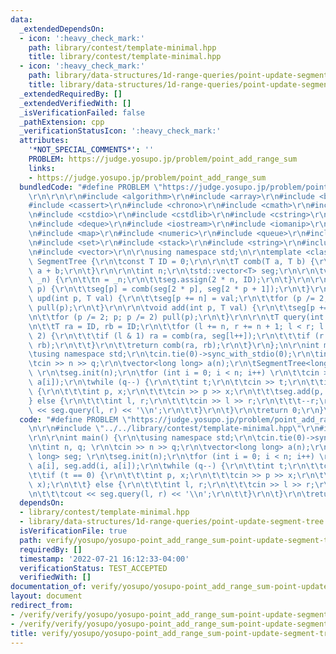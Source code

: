 ```yaml
---
data:
  _extendedDependsOn:
  - icon: ':heavy_check_mark:'
    path: library/contest/template-minimal.hpp
    title: library/contest/template-minimal.hpp
  - icon: ':heavy_check_mark:'
    path: library/data-structures/1d-range-queries/point-update-segment-tree.hpp
    title: library/data-structures/1d-range-queries/point-update-segment-tree.hpp
  _extendedRequiredBy: []
  _extendedVerifiedWith: []
  _isVerificationFailed: false
  _pathExtension: cpp
  _verificationStatusIcon: ':heavy_check_mark:'
  attributes:
    '*NOT_SPECIAL_COMMENTS*': ''
    PROBLEM: https://judge.yosupo.jp/problem/point_add_range_sum
    links:
    - https://judge.yosupo.jp/problem/point_add_range_sum
  bundledCode: "#define PROBLEM \"https://judge.yosupo.jp/problem/point_add_range_sum\"\
    \r\n\r\n\r\n#include <algorithm>\r\n#include <array>\r\n#include <bitset>\r\n\
    #include <cassert>\r\n#include <chrono>\r\n#include <cmath>\r\n#include <complex>\r\
    \n#include <cstdio>\r\n#include <cstdlib>\r\n#include <cstring>\r\n#include <ctime>\r\
    \n#include <deque>\r\n#include <iostream>\r\n#include <iomanip>\r\n#include <list>\r\
    \n#include <map>\r\n#include <numeric>\r\n#include <queue>\r\n#include <random>\r\
    \n#include <set>\r\n#include <stack>\r\n#include <string>\r\n#include <unordered_map>\r\
    \n#include <vector>\r\n\r\nusing namespace std;\n\r\ntemplate <class T> struct\
    \ SegmentTree {\r\n\tconst T ID = 0;\r\n\r\n\tT comb(T a, T b) {\r\n\t\treturn\
    \ a + b;\r\n\t}\r\n\r\n\tint n;\r\n\tstd::vector<T> seg;\r\n\r\n\tvoid init(int\
    \ _n) {\r\n\t\tn = _n;\r\n\t\tseg.assign(2 * n, ID);\r\n\t}\r\n\r\n\tvoid pull(int\
    \ p) {\r\n\t\tseg[p] = comb(seg[2 * p], seg[2 * p + 1]);\r\n\t}\r\n\r\n\tvoid\
    \ upd(int p, T val) {\r\n\t\tseg[p += n] = val;\r\n\t\tfor (p /= 2; p; p /= 2)\
    \ pull(p);\r\n\t}\r\n\r\n\tvoid add(int p, T val) {\r\n\t\tseg[p += n] += val;\r\
    \n\t\tfor (p /= 2; p; p /= 2) pull(p);\r\n\t}\r\n\r\n\tT query(int l, int r) {\r\
    \n\t\tT ra = ID, rb = ID;\r\n\t\tfor (l += n, r += n + 1; l < r; l /= 2, r /=\
    \ 2) {\r\n\t\t\tif (l & 1) ra = comb(ra, seg[l++]);\r\n\t\t\tif (r & 1) rb = comb(seg[--r],\
    \ rb);\r\n\t\t}\r\n\t\treturn comb(ra, rb);\r\n\t}\r\n};\n\r\nint main() {\r\n\
    \tusing namespace std;\r\n\tcin.tie(0)->sync_with_stdio(0);\r\n\tint n, q; \r\n\
    \tcin >> n >> q;\r\n\tvector<long long> a(n);\r\n\tSegmentTree<long long> seg;\
    \ \r\n\tseg.init(n);\r\n\tfor (int i = 0; i < n; i++) \r\n\t\tcin >> a[i], seg.add(i,\
    \ a[i]);\r\n\twhile (q--) {\r\n\t\tint t;\r\n\t\tcin >> t;\r\n\t\tif (t == 0)\
    \ {\r\n\t\t\tint p, x;\r\n\t\t\tcin >> p >> x;\r\n\t\t\tseg.add(p, x);\r\n\t\t\
    } else {\r\n\t\t\tint l, r;\r\n\t\t\tcin >> l >> r;\r\n\t\t\t--r;\r\n\t\t\tcout\
    \ << seg.query(l, r) << '\\n';\r\n\t\t}\r\n\t}\r\n\treturn 0;\r\n}\n"
  code: "#define PROBLEM \"https://judge.yosupo.jp/problem/point_add_range_sum\"\r\
    \n\r\n#include \"../../library/contest/template-minimal.hpp\"\r\n#include \"../../library/data-structures/1d-range-queries/point-update-segment-tree.hpp\"\
    \r\n\r\nint main() {\r\n\tusing namespace std;\r\n\tcin.tie(0)->sync_with_stdio(0);\r\
    \n\tint n, q; \r\n\tcin >> n >> q;\r\n\tvector<long long> a(n);\r\n\tSegmentTree<long\
    \ long> seg; \r\n\tseg.init(n);\r\n\tfor (int i = 0; i < n; i++) \r\n\t\tcin >>\
    \ a[i], seg.add(i, a[i]);\r\n\twhile (q--) {\r\n\t\tint t;\r\n\t\tcin >> t;\r\n\
    \t\tif (t == 0) {\r\n\t\t\tint p, x;\r\n\t\t\tcin >> p >> x;\r\n\t\t\tseg.add(p,\
    \ x);\r\n\t\t} else {\r\n\t\t\tint l, r;\r\n\t\t\tcin >> l >> r;\r\n\t\t\t--r;\r\
    \n\t\t\tcout << seg.query(l, r) << '\\n';\r\n\t\t}\r\n\t}\r\n\treturn 0;\r\n}"
  dependsOn:
  - library/contest/template-minimal.hpp
  - library/data-structures/1d-range-queries/point-update-segment-tree.hpp
  isVerificationFile: true
  path: verify/yosupo/yosupo-point_add_range_sum-point-update-segment-tree.test.cpp
  requiredBy: []
  timestamp: '2022-07-21 16:12:33-04:00'
  verificationStatus: TEST_ACCEPTED
  verifiedWith: []
documentation_of: verify/yosupo/yosupo-point_add_range_sum-point-update-segment-tree.test.cpp
layout: document
redirect_from:
- /verify/verify/yosupo/yosupo-point_add_range_sum-point-update-segment-tree.test.cpp
- /verify/verify/yosupo/yosupo-point_add_range_sum-point-update-segment-tree.test.cpp.html
title: verify/yosupo/yosupo-point_add_range_sum-point-update-segment-tree.test.cpp
---
```

